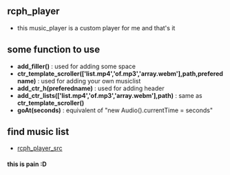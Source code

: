 ## rcph_player
- this music_player is a custom player for me and that's it 

## some function to use

- **add_filler()** : used for adding some space
- **ctr_template_scroller(['list.mp4','of.mp3','array.webm'],path,preferedname)** : used for adding your own musiclist
- **add_ctr_h(preferedname)** : used for adding header 
- **add_ctr_lists(['list.mp4','of.mp3','array.webm'],path)** : same as **ctr_template_scroller()**
- **goAt(seconds)** : equivalent of "new Audio().currentTime = seconds"

## find music list

- [rcph_player_src](https://rcph-smz.github.io/rcph_player_src/)

#### this is pain :D


